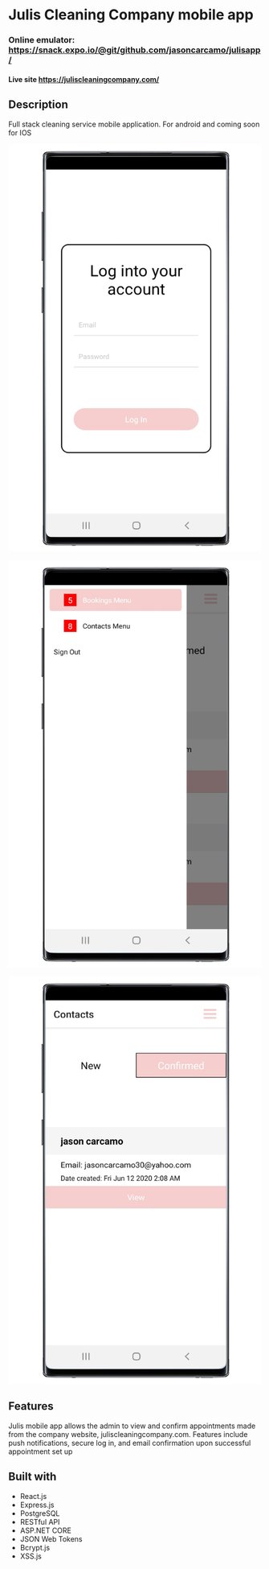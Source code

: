 # Julis Cleaning Company mobile app

### Online emulator: https://snack.expo.io/@git/github.com/jasoncarcamo/julisapp/

#### Live site https://juliscleaningcompany.com/

## Description
Full stack cleaning service mobile application. For android and coming soon for IOS 

![Julis cleaning company](/github_images/julis1.png)<br/>

![Julis cleaning company](/github_images/julis2.png)<br/>

![Julis cleaning company](/github_images/julis3.png)<br/>

## Features
Julis mobile app allows the admin to view and confirm appointments made from the company website, juliscleaningcompany.com. Features include push notifications, secure log in, and email confirmation upon successful appointment set up
                            

## Built with
- React.js
- Express.js
- PostgreSQL
- RESTful API
- ASP.NET CORE
- JSON Web Tokens
- Bcrypt.js
- XSS.js